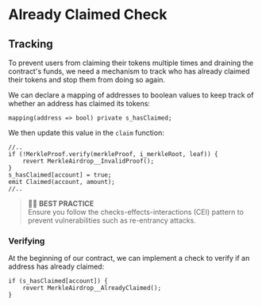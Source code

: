# Already Claimed Check

## Tracking

To prevent users from claiming their tokens multiple times and draining the contract's funds, we need a mechanism to track who has already claimed their tokens and stop them from doing so again.

We can declare a mapping of addresses to boolean values to keep track of whether an address has claimed its tokens:

```solidity
mapping(address => bool) private s_hasClaimed;
```

We then update this value in the `claim` function:

```solidity
//..
if (!MerkleProof.verify(merkleProof, i_merkleRoot, leaf)) {
    revert MerkleAirdrop__InvalidProof();
}
s_hasClaimed[account] = true;
emit Claimed(account, amount);
//..
```

> 👮‍♂️ **BEST PRACTICE**\
> Ensure you follow the checks-effects-interactions (CEI) pattern to prevent vulnerabilities such as re-entrancy attacks.

### Verifying

At the beginning of our contract, we can implement a check to verify if an address has already claimed:

```solidity
if (s_hasClaimed[account]) {
    revert MerkleAirdrop__AlreadyClaimed();
}
```
